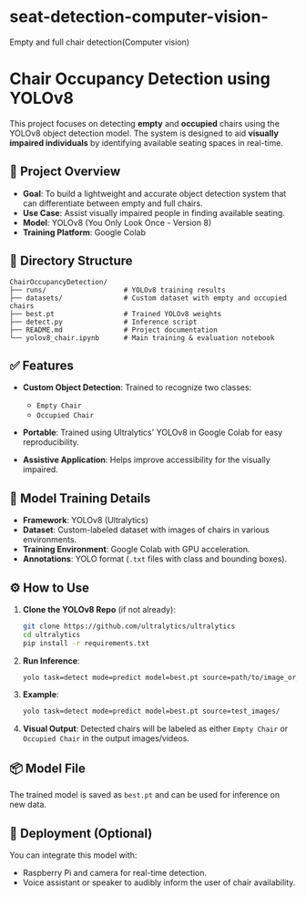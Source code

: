 # seat-detection-computer-vision-
Empty and full chair detection(Computer vision)


# Chair Occupancy Detection using YOLOv8

This project focuses on detecting **empty** and **occupied** chairs using the YOLOv8 object detection model. The system is designed to aid **visually impaired individuals** by identifying available seating spaces in real-time.

## 📌 Project Overview

* **Goal**: To build a lightweight and accurate object detection system that can differentiate between empty and full chairs.
* **Use Case**: Assist visually impaired people in finding available seating.
* **Model**: YOLOv8 (You Only Look Once - Version 8)
* **Training Platform**: Google Colab

## 📁 Directory Structure

```
ChairOccupancyDetection/
├── runs/                   # YOLOv8 training results
├── datasets/               # Custom dataset with empty and occupied chairs
├── best.pt                 # Trained YOLOv8 weights
├── detect.py               # Inference script
├── README.md               # Project documentation
└── yolov8_chair.ipynb      # Main training & evaluation notebook
```

## ✅ Features

* **Custom Object Detection**: Trained to recognize two classes:

  * `Empty Chair`
  * `Occupied Chair`
* **Portable**: Trained using Ultralytics' YOLOv8 in Google Colab for easy reproducibility.
* **Assistive Application**: Helps improve accessibility for the visually impaired.

## 🧠 Model Training Details

* **Framework**: YOLOv8 (Ultralytics)
* **Dataset**: Custom-labeled dataset with images of chairs in various environments.
* **Training Environment**: Google Colab with GPU acceleration.
* **Annotations**: YOLO format (`.txt` files with class and bounding boxes).

## ⚙️ How to Use

1. **Clone the YOLOv8 Repo** (if not already):

   ```bash
   git clone https://github.com/ultralytics/ultralytics
   cd ultralytics
   pip install -r requirements.txt
   ```

2. **Run Inference**:

   ```bash
   yolo task=detect mode=predict model=best.pt source=path/to/image_or_video
   ```

3. **Example**:

   ```bash
   yolo task=detect mode=predict model=best.pt source=test_images/
   ```

4. **Visual Output**:
   Detected chairs will be labeled as either `Empty Chair` or `Occupied Chair` in the output images/videos.

## 📦 Model File

The trained model is saved as `best.pt` and can be used for inference on new data.

## 🚀 Deployment (Optional)

You can integrate this model with:

* Raspberry Pi and camera for real-time detection.
* Voice assistant or speaker to audibly inform the user of chair availability.



